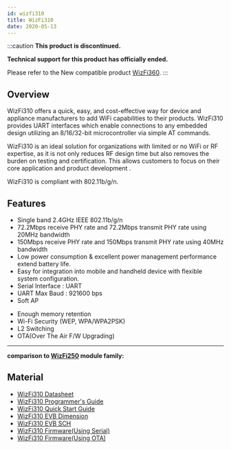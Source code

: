 ```yaml
---
id: wizfi310
title: WizFi310
date: 2020-05-13
---
```


:::caution
**This product is discontinued.**

**Technical support for this product has officially ended.**

Please refer to the New compatible product [WizFi360](./../WizFi360/WizFi360.mdx).
:::

## Overview

WizFi310 offers a quick, easy, and cost-effective way for device and
appliance manufacturers to add WiFi capabilities to their products.
WizFi310 provides UART interfaces which enable connections to any
embedded design utilizing an 8/16/32-bit microcontroller via simple AT
commands.  
  
WizFi310 is an ideal solution for organizations with limited or no WiFi
or RF expertise, as it is not only reduces RF design time but also
removes the burden on testing and certification. This allows customers
to focus on their core application and product development .  
  
WizFi310 is compliant with 802.11b/g/n.  
<!--\<slider :/img/products/wizfi310/wizfi310_evb_1.png>

  - **WizFi310-EVB Front**

\<slider :/img/products/wizfi310/wizfi310_evb_2.png>

  - **WizFi310-EVB Side**

\<slider :/img/products/wizfi310/wizfi310-pa_1.png>

  - **WizFi310-PA**

\<slider :/img/products/wizfi310/wizfi310-con_2.png>

  - **WizFi310-CON**

\<slider :/img/products/wizfi310/wizfi310-con_1.png>

  - **WizFi310-CON with U.FL Antenna**

\</slider\>
-->
## Features

  - Single band 2.4GHz IEEE 802.11b/g/n
  - 72.2Mbps receive PHY rate and 72.2Mbps transmit PHY rate using 20MHz
    bandwidth
  - 150Mbps receive PHY rate and 150Mbps transmit PHY rate using 40MHz
    bandwidth
  - Low power consumption & excellent power management performance
    extend battery life.
  - Easy for integration into mobile and handheld device with flexible
    system configuration.
  - Serial Interface : UART
  - UART Max Baud : 921600 bps
  - Soft AP


 
   * Enough memory retention
   * Wi-Fi Security (WEP, WPA/WPA2PSK)
   * L2 Switching
   * OTA(Over The Air F/W Upgrading)

----  

**comparison to [WizFi250](http://www.wiznet.io/product-item/wizfi250/) module family:**

## Material 

  - [WizFi310 Datasheet](./Datasheet.md)
  - [WizFi310 Programmer's Guide](./Programers-Guide/Overview.md)
  - [WizFi310 Quick Start Guide](./Quick_Start_Guide.md)
  - [WizFi310 EVB Dimension](./WizFi310_EVB_%26_IF_Dimension.md)
  - [WizFi310 EVB SCH](./WizFi310_EVB_SCH.md)
  - [WizFi310 Firmware(Using Serial)](./WizFi310-Firmware-Using-Serial.md)
  - [WizFi310 Firmware(Using OTA)](./WizFi310-Firmware-Using-OTA.md)
